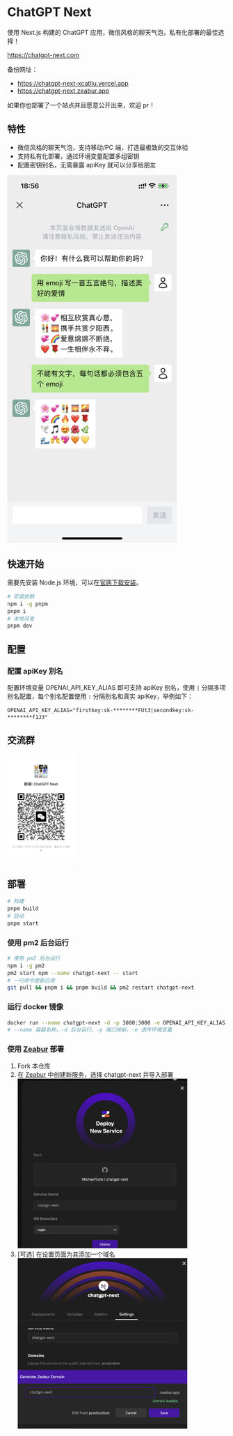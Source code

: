 # ChatGPT Next

使用 Next.js 构建的 ChatGPT 应用，微信风格的聊天气泡，私有化部署的最佳选择！

https://chatgpt-next.com

备份网址：

- https://chatgpt-next-xcatliu.vercel.app
- https://chatgpt-next.zeabur.app

如果你也部署了一个站点并且愿意公开出来，欢迎 pr！

## 特性

- 微信风格的聊天气泡，支持移动/PC 端，打造最极致的交互体验
- 支持私有化部署，通过环境变量配置多组密钥
- 配置密钥别名，无需暴露 apiKey 就可以分享给朋友

<img src="./public/screenshot.png" width="390">

## 快速开始

需要先安装 Node.js 环境，可以在[官网下载安装](https://nodejs.org/en/)。

```bash
# 安装依赖
npm i -g pnpm
pnpm i
# 本地开发
pnpm dev
```

## 配置

### 配置 apiKey 別名

配置环境变量 OPENAI_API_KEY_ALIAS 即可支持 apiKey 别名，使用 `|` 分隔多项别名配置，每个别名配置使用 `:` 分隔别名和真实 apiKey，举例如下：

```
OPENAI_API_KEY_ALIAS="firstkey:sk-********FUt3|secondkey:sk-********f1J3"
```

## 交流群

<img src="./public/wechat-group.jpg" width="155">

## 部署

```bash
# 构建
pnpm build
# 启动
pnpm start
```

### 使用 pm2 后台运行

```bash
# 使用 pm2 后台运行
npm i -g pm2
pm2 start npm --name chatgpt-next -- start
# 一行命令更新应用
git pull && pnpm i && pnpm build && pm2 restart chatgpt-next
```

### 运行 docker 镜像

```bash
docker run --name chatgpt-next -d -p 3000:3000 -e OPENAI_API_KEY_ALIAS xcatliu/chatgpt-next:latest
# --name 容器名称，-d 后台运行，-p 端口映射，-e 透传环境变量
```

### 使用 [Zeabur](https://github.com/zeabur) 部署

1. Fork 本仓库
2. 在 [Zeabur](https://dash.zeabur.com) 中创建新服务，选择 chatgpt-next 并导入部署  
   <img src="./public/zeabur/deploy.png" width="390">
3. [可选] 在设置页面为其添加一个域名  
   <img src="./public/zeabur/domain.png" width="390">
